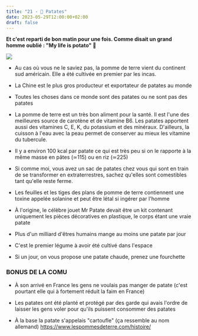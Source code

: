 ```yaml
---
title: "21 - 🥔 Patates"
date: 2023-05-29T12:00:00+02:00
draft: false
---
```


**Et c'est reparti de bon matin pour une fois.
Comme disait un grand homme oublié : "My life is potato" 🥔**

![](http://static.tumblr.com/c06d8e0928395746a63b9c5d3cb1ce66/sl9iajp/gxFmqk38z/tumblr_static_potato-equality.jpg)

- Au cas où vous ne le saviez pas, la pomme de terre vient du continent sud américain. Elle a été cultivée en premier par les incas.

- La Chine est le plus gros producteur et exportateur de patates au monde  

- Toutes les choses dans ce monde sont des patates ou ne sont pas des patates  

- La pomme de terre est un très bon aliment pour la santé. Il est l'une des meilleures source de carotène et de vitamine B6. Les patates apportent aussi des vitamines C, E, K, du potassium et des minéraux. D'ailleurs, la cuisson à l'eau avec la peau permet de conserver au mieux les vitamine du tubercule.

- Il y a environ 100 kcal par patate ce qui est très peu si on le rapporte à la même masse en pâtes (≃115) ou en riz (≃225)  

- Si comme moi, vous avez un sac de patates chez vous qui sont en train de se transformer en extraterrestres, sachez qu'elles sont comestibles tant qu'elle reste ferme.

- Les feuilles et les tiges des plans de pomme de terre contiennent une toxine appelée solanine et peut être létal si ingérer par l'homme

- À l'origine, le célèbre jouet Mr Patate devait être un kit contenant uniquement les pièces décoratives en plastique, le corps étant une vraie patate

- Plus d'un milliard d'êtres humains mange au moins une patate par jour

- C'est le premier légume à avoir été cultivé dans l'espace

- Si un jour, on vous propose une patate chaude, prenez une fourchette

### BONUS DE LA COMU

- À son arrivé en France les gens ne voulais pas manger de patate (c'est pourtant elle qui à fortement réduit la faim en France)

- Les patates ont été planté et protégé par des garde qui avais l'ordre de laisser les gens voler pour qu'ils puissent consommer des patates

- À la base la patate s'appelais "cartoufle" (ça ressemble au nom allemand) https://www.lespommesdeterre.com/histoire/
